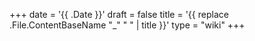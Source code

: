 +++
date = '{{ .Date }}'
draft = false
title = '{{ replace .File.ContentBaseName "_" " " | title }}'
type = "wiki"
+++
